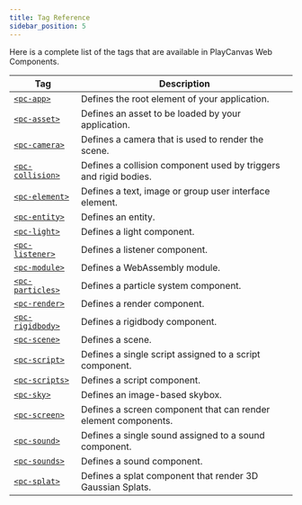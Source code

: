 ```yaml
---
title: Tag Reference
sidebar_position: 5
---
```


Here is a complete list of the tags that are available in PlayCanvas Web Components.

| Tag | Description |
| --- | --- |
| [`<pc-app>`](pc-app) | Defines the root element of your application. |
| [`<pc-asset>`](pc-asset) | Defines an asset to be loaded by your application. |
| [`<pc-camera>`](pc-camera) | Defines a camera that is used to render the scene. |
| [`<pc-collision>`](pc-collision) | Defines a collision component used by triggers and rigid bodies. |
| [`<pc-element>`](pc-element) | Defines a text, image or group user interface element. |
| [`<pc-entity>`](pc-entity) | Defines an entity. |
| [`<pc-light>`](pc-light) | Defines a light component. |
| [`<pc-listener>`](pc-listener) | Defines a listener component. |
| [`<pc-module>`](pc-module) | Defines a WebAssembly module. |
| [`<pc-particles>`](pc-particles) | Defines a particle system component. |
| [`<pc-render>`](pc-render) | Defines a render component. |
| [`<pc-rigidbody>`](pc-rigidbody) | Defines a rigidbody component. |
| [`<pc-scene>`](pc-scene) | Defines a scene. |
| [`<pc-script>`](pc-script) | Defines a single script assigned to a script component. |
| [`<pc-scripts>`](pc-scripts) | Defines a script component. |
| [`<pc-sky>`](pc-sky) | Defines an image-based skybox. |
| [`<pc-screen>`](pc-screen) | Defines a screen component that can render element components. |
| [`<pc-sound>`](pc-sound) | Defines a single sound assigned to a sound component. |
| [`<pc-sounds>`](pc-sounds) | Defines a sound component. |
| [`<pc-splat>`](pc-splat) | Defines a splat component that render 3D Gaussian Splats. |
